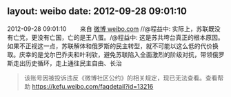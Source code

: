 layout: weibo
date: 2012-09-28 09:01:10
---
2012-09-28 09:01:10  &nbsp;&nbsp;&nbsp;&nbsp;&nbsp;&nbsp; 来自 <a href="http://weibo.com/" rel="nofollow">微博 weibo.com</a>
//@程益中: 实际上，苏联既没有亡党，更没有亡国，亡的是王八蛋。/@程益中: 这是苏共垮台真正的根本原因。如果不正视这一点，苏联解体和俄罗斯的民主转型，就不可能以这么低的代价换取。庆幸的是戈尔巴乔夫和叶利钦，避免苏联陷入全面激烈的阶级对抗，带领俄罗斯走出历史循环，走上通往民主自由、长治
>  该账号因被投诉违反《微博社区公约》的相关规定，现已无法查看。查看帮助 https://kefu.weibo.com/faqdetail?id=13216
